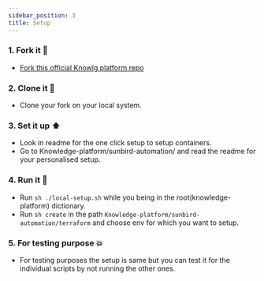 ```yaml
---
sidebar_position: 3
title: Setup
---
```



### 1. Fork it :fork_and_knife:

- [Fork this official Knowlg platform repo](https://github.com/Sunbird-Knowlg/knowledge-platform)
 
### 2. Clone it :busts_in_silhouette:

- Clone your fork on your local system.

### 3. Set it up :arrow_up:

- Look in readme for the one click setup to setup containers.
- Go to Knowledge-platform/sunbird-automation/ and read the readme for your personalised setup.

### 4. Run it :checkered_flag:

- Run `sh ./local-setup.sh` while you being in the root(knowledge-platform) dictionary.
- Run `sh create` in the path `Knowledge-platform/sunbird-automation/terraform` and choose env for which you want to setup.

### 5. For testing purpose 💥

- For testing purposes the setup is same but you can test it for the individual scripts by not running the other ones.
